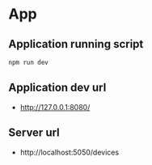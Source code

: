 # App

## Application running script

```bash
npm run dev
```

## Application dev url

- http://127.0.0.1:8080/

## Server url

- http://localhost:5050/devices
